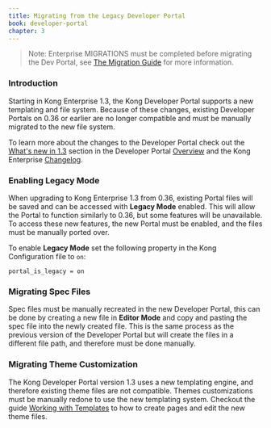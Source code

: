 ```yaml
---
title: Migrating from the Legacy Developer Portal
book: developer-portal
chapter: 3
---
```


> Note: Enterprise MIGRATIONS must be completed before migrating the Dev Portal, see [The Migration Guide](/enterprise/1.3-x/deployment/migrations/) for more information.

### Introduction

Starting in Kong Enterprise 1.3, the Kong Developer Portal supports a new
templating and file system. Because of these changes, existing Developer Portals
on 0.36 or earlier are no longer compatible and must be manually migrated to the 
new file system.

To learn more about the changes to the Developer Portal check out the 
[What's new in 1.3](/enterprise/1.3-x/developer-portal/overview/#whats-new-in-1.3)
section in the Developer Portal [Overview](/enterprise/1.3-x/developer-portal/overview/)
and the Kong Enterprise [Changelog](/gateway/changelog/).


### Enabling Legacy Mode

When upgrading to Kong Enterprise 1.3 from 0.36, existing Portal files will be
saved and can be accessed with **Legacy Mode** enabled. This will allow the
Portal to function similarly to 0.36, but some features will be unavailable. To
access these new features, the new Portal must be enabled, and the files must
be manually ported over.

To enable **Legacy Mode** set the following property in the Kong Configuration
file to `on`:

```
portal_is_legacy = on
```

### Migrating Spec Files

Spec files must be manually recreated in the new Developer Portal, this can 
be done by creating a new file in **Editor Mode** and copy and pasting the spec
file into the newly created file. This is the same process as the previous
version of the Developer Portal but will create the files in a different file
path, and therefore must be done manually. 

### Migrating Theme Customization

The Kong Developer Portal version 1.3 uses a new templating engine, and therefore
existing theme files are not compatible. Themes customizations must be manually
redone to use the new templating system. Checkout the guide 
[Working with Templates](/enterprise/{{page.kong_version}}/developer-portal/working-with-templates) to how to create pages and edit the new theme files.

